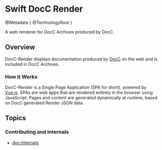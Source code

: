 # Swift DocC Render

@Metadata {
  @TechnologyRoot
}

A web renderer for DocC Archives produced by DocC.

## Overview

DocC-Render displays documentation produced by [DocC](https://www.swift.org/documentation/docc) on the web and is included in DocC Archives.

### How It Works

DocC-Render is a Single Page Application (SPA for short), powered by [Vue.js](https://vuejs.org). SPAs are web apps that are rendered entirely in the browser using JavaScript. Pages and content are generated dynamically at runtime, based on DocC generated Render JSON data.

## Topics

### Contributing and Internals

- <doc:Internals>

<!-- Copyright (c) 2021 Apple Inc and the Swift Project authors. All Rights Reserved. -->
